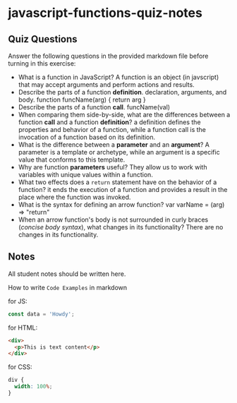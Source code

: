 # javascript-functions-quiz-notes

## Quiz Questions

Answer the following questions in the provided markdown file before turning in this exercise:

- What is a function in JavaScript?
  A function is an object (in javscript) that may accept arguments and perform actions and results.
- Describe the parts of a function **definition**.
  declaration, arguments, and body.
  function funcName(arg) {
  return arg
  }
- Describe the parts of a function **call**.
  funcName(val)
- When comparing them side-by-side, what are the differences between a function **call** and a function **definition**?
  a definition defines the properties and behavior of a function, while a function call is the invocation of a function based on its definition.
- What is the difference between a **parameter** and an **argument**?
  A parameter is a template or archetype, while an argument is a specific value that conforms to this template.
- Why are function **parameters** useful?
  They allow us to work with variables with unique values within a function.
- What two effects does a `return` statement have on the behavior of a function?
  it ends the execution of a function and provides a result in the place where the function was invoked.
- What is the syntax for defining an arrow function?
  var varName = (arg) => "return"
- When an arrow function's body is not surrounded in curly braces (_concise body syntax_), what changes in its functionality?
  There are no changes in its functionality.

## Notes

All student notes should be written here.

How to write `Code Examples` in markdown

for JS:

```javascript
const data = 'Howdy';
```

for HTML:

```html
<div>
  <p>This is text content</p>
</div>
```

for CSS:

```css
div {
  width: 100%;
}
```
